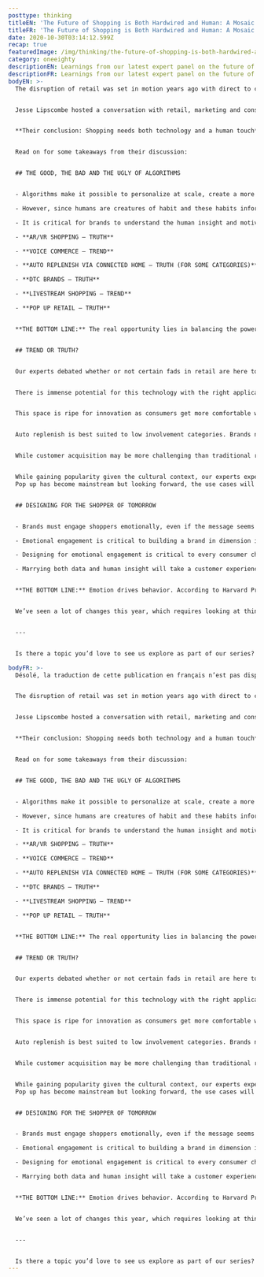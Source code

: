```yaml
---
posttype: thinking
titleEN: 'The Future of Shopping is Both Hardwired and Human: A Mosaic OneEighty Session Recap'
titleFR: 'The Future of Shopping is Both Hardwired and Human: A Mosaic OneEighty Session Recap'
date: 2020-10-30T03:14:12.599Z
recap: true
featuredImage: /img/thinking/the-future-of-shopping-is-both-hardwired-and-human.jpg
category: oneeighty
descriptionEN: Learnings from our latest expert panel on the future of shopping
descriptionFR: Learnings from our latest expert panel on the future of shopping
bodyEN: >-
  The disruption of retail was set in motion years ago with direct to consumer and e-commerce. However, this year has been one of rapid change – from the way we connect to how we shop and what we shop for, our world is now almost entirely virtual. This begs the question – will the future of shopping be hardwired in algorithm, analytics and auto-purchases? Or will we see a return to the emotional and human experience of shopping?


  Jesse Lipscombe hosted a conversation with retail, marketing and consumer behavior experts Melissa Gonzalez, Dr. Chris Gray and Eric Bogart, who debated this question.


  **Their conclusion: Shopping needs both technology and a human touch**


  Read on for some takeaways from their discussion:


  ## THE GOOD, THE BAD AND THE UGLY OF ALGORITHMS


  - Algorithms make it possible to personalize at scale, create a more relevant and frictionless experience for the consumer, all while creating efficiencies for brands.

  - However, since humans are creatures of habit and these habits inform the algorithm, there is potential for misfires which can lead to consumer frustration, echo chambers, or even a lack of trust from the consumer. ​

  - It is critical for brands to understand the human insight and motivations that drive their behavior and choices. This understanding should be used to inform better algorithms. ​

  - **AR/VR SHOPPING – TRUTH**

  - **VOICE COMMERCE – TREND**

  - **AUTO REPLENISH VIA CONNECTED HOME – TRUTH (FOR SOME CATEGORIES)**

  - **DTC BRANDS – TRUTH**

  - **LIVESTREAM SHOPPING – TREND**

  - **POP UP RETAIL – TRUTH**


  **THE BOTTOM LINE:** The real opportunity lies in balancing the power of data and algorithms with human insights and behavior. The future is about hardwired and human elements working in tandem to inform a better experience.


  ## TREND OR TRUTH?


  Our experts debated whether or not certain fads in retail are here to stay – their answers may surprise you!


  There is immense potential for this technology with the right application. AR/VR needs to be helpful to making a purchase decision, not just entertaining if it is to add value for the shopper.


  This space is ripe for innovation as consumers get more comfortable with using smart speakers. The shopping experience needs to be elevated before more consumers adopt shopping this way.


  Auto replenish is best suited to low involvement categories. Brands need to be careful not to take away the shopper’s sense of control when it comes to more emotional or high involvement categories.


  While customer acquisition may be more challenging than traditional retail, the ability to have full control on the consumer experience remains lucrative.


  While gaining popularity given the cultural context, our experts expect it to normalize and become part of how a brand activates when it makes sense.
  Pop up has become mainstream but looking forward, the use cases will continue to broaden from product launches to test markets, test layouts and the like.


  ## DESIGNING FOR THE SHOPPER OF TOMORROW


  - Brands must engage shoppers emotionally, even if the message seems functional. Since shopping is a future-oriented activity, people buy based on their aspirations.

  - Emotional engagement is critical to building a brand in dimension in today’s world, especially as algorithms compete for consumer attention and influence how shoppers discover new products.

  - Designing for emotional engagement is critical to every consumer channel whether or not the interaction is physical or digital.

  - Marrying both data and human insight will take a customer experience from good to exceptional.


  **THE BOTTOM LINE:** Emotion drives behavior. According to Harvard Professor Gerald Zaltman, 90-95% of the decisions we make are based on emotion. Brands that strategically design for emotional engagement at each step on a shopper’s path to purchase are poised to win the sale.


  We’ve seen a lot of changes this year, which requires looking at things a little differently. We hope that Mosaic OneEighty has taught you how to flip the script and think outside the box to innovate – in business, marketing and life.


  ---


  Is there a topic you’d love to see us explore as part of our series? Think you’d make a great panelist? Email us at <mailto:oneeighty@mosaic.com>.

bodyFR: >-
  Désolé, la traduction de cette publication en français n’est pas disponible.


  The disruption of retail was set in motion years ago with direct to consumer and e-commerce. However, this year has been one of rapid change – from the way we connect to how we shop and what we shop for, our world is now almost entirely virtual. This begs the question – will the future of shopping be hardwired in algorithm, analytics and auto-purchases? Or will we see a return to the emotional and human experience of shopping?


  Jesse Lipscombe hosted a conversation with retail, marketing and consumer behavior experts Melissa Gonzalez, Dr. Chris Gray and Eric Bogart, who debated this question.


  **Their conclusion: Shopping needs both technology and a human touch**


  Read on for some takeaways from their discussion:


  ## THE GOOD, THE BAD AND THE UGLY OF ALGORITHMS


  - Algorithms make it possible to personalize at scale, create a more relevant and frictionless experience for the consumer, all while creating efficiencies for brands.

  - However, since humans are creatures of habit and these habits inform the algorithm, there is potential for misfires which can lead to consumer frustration, echo chambers, or even a lack of trust from the consumer. ​

  - It is critical for brands to understand the human insight and motivations that drive their behavior and choices. This understanding should be used to inform better algorithms. ​

  - **AR/VR SHOPPING – TRUTH**

  - **VOICE COMMERCE – TREND**

  - **AUTO REPLENISH VIA CONNECTED HOME – TRUTH (FOR SOME CATEGORIES)**

  - **DTC BRANDS – TRUTH**

  - **LIVESTREAM SHOPPING – TREND**

  - **POP UP RETAIL – TRUTH**


  **THE BOTTOM LINE:** The real opportunity lies in balancing the power of data and algorithms with human insights and behavior. The future is about hardwired and human elements working in tandem to inform a better experience.


  ## TREND OR TRUTH?


  Our experts debated whether or not certain fads in retail are here to stay – their answers may surprise you!


  There is immense potential for this technology with the right application. AR/VR needs to be helpful to making a purchase decision, not just entertaining if it is to add value for the shopper.


  This space is ripe for innovation as consumers get more comfortable with using smart speakers. The shopping experience needs to be elevated before more consumers adopt shopping this way.


  Auto replenish is best suited to low involvement categories. Brands need to be careful not to take away the shopper’s sense of control when it comes to more emotional or high involvement categories.


  While customer acquisition may be more challenging than traditional retail, the ability to have full control on the consumer experience remains lucrative.


  While gaining popularity given the cultural context, our experts expect it to normalize and become part of how a brand activates when it makes sense.
  Pop up has become mainstream but looking forward, the use cases will continue to broaden from product launches to test markets, test layouts and the like.


  ## DESIGNING FOR THE SHOPPER OF TOMORROW


  - Brands must engage shoppers emotionally, even if the message seems functional. Since shopping is a future-oriented activity, people buy based on their aspirations.

  - Emotional engagement is critical to building a brand in dimension in today’s world, especially as algorithms compete for consumer attention and influence how shoppers discover new products.

  - Designing for emotional engagement is critical to every consumer channel whether or not the interaction is physical or digital.

  - Marrying both data and human insight will take a customer experience from good to exceptional.


  **THE BOTTOM LINE:** Emotion drives behavior. According to Harvard Professor Gerald Zaltman, 90-95% of the decisions we make are based on emotion. Brands that strategically design for emotional engagement at each step on a shopper’s path to purchase are poised to win the sale.


  We’ve seen a lot of changes this year, which requires looking at things a little differently. We hope that Mosaic OneEighty has taught you how to flip the script and think outside the box to innovate – in business, marketing and life.


  ---


  Is there a topic you’d love to see us explore as part of our series? Think you’d make a great panelist? Email us at <mailto:oneeighty@mosaic.com>.
---
```

